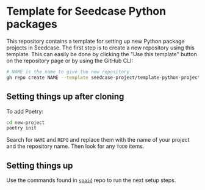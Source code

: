 # Template for Seedcase Python packages

This repository contains a template for setting up new Python package projects in Seedcase. The first step is to create a new repository using this template. This can easily be done by clicking the "Use this template" button on the repository page or by using the GitHub CLI:

``` bash
# NAME is the name to give the new repository
gh repo create NAME --template seedcase-project/template-python-project
```

## Setting things up after cloning

To add Poetry:

``` bash
cd new-project
poetry init
```

Search for `NAME` and `REPO` and replace them with the name of your project and the repository name. Then look for any `TODO` items.

## Setting things up

Use the commands found in [`spaid`](https://github.com/seedcase-project/spaid) repo to run the next setup steps.
